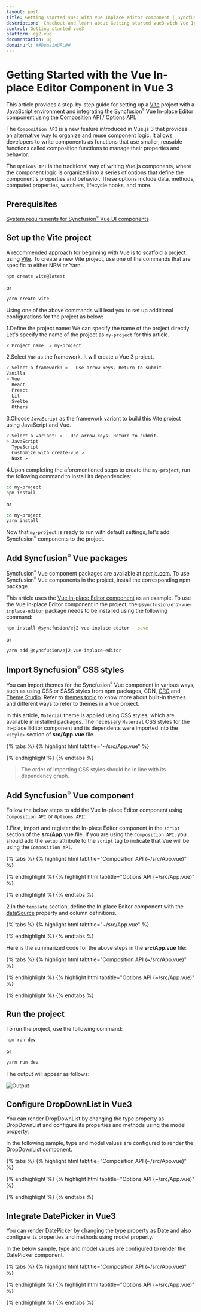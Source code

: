 ```yaml
---
layout: post
title: Getting started vue3 with Vue Inplace editor component | Syncfusion
description:  Checkout and learn about Getting started vue3 with Vue Inplace editor component of Syncfusion Essential JS 2 and more details.
control: Getting started vue3 
platform: ej2-vue
documentation: ug
domainurl: ##DomainURL##
---
```


# Getting Started with the Vue In-place Editor Component in Vue 3

This article provides a step-by-step guide for setting up a [Vite](https://vitejs.dev/) project with a JavaScript environment and integrating the Syncfusion<sup style="font-size:70%">&reg;</sup> Vue In-place Editor component using the [Composition API](https://vuejs.org/guide/introduction.html#composition-api) / [Options API](https://vuejs.org/guide/introduction.html#options-api).

The `Composition API` is a new feature introduced in Vue.js 3 that provides an alternative way to organize and reuse component logic. It allows developers to write components as functions that use smaller, reusable functions called composition functions to manage their properties and behavior.

The `Options API` is the traditional way of writing Vue.js components, where the component logic is organized into a series of options that define the component's properties and behavior. These options include data, methods, computed properties, watchers, lifecycle hooks, and more.

## Prerequisites

[System requirements for Syncfusion<sup style="font-size:70%">&reg;</sup> Vue UI components](https://ej2.syncfusion.com/vue/documentation/system-requirements/)

## Set up the Vite project

A recommended approach for beginning with Vue is to scaffold a project using [Vite](https://vitejs.dev/). To create a new Vite project, use one of the commands that are specific to either NPM or Yarn.

```bash
npm create vite@latest
```

or

```bash
yarn create vite
```

Using one of the above commands will lead you to set up additional configurations for the project as below:

1.Define the project name: We can specify the name of the project directly. Let's specify the name of the project as `my-project` for this article.

```bash
? Project name: » my-project
```

2.Select `Vue` as the framework. It will create a Vue 3 project.

```bash
? Select a framework: » - Use arrow-keys. Return to submit.
Vanilla
> Vue
  React
  Preact
  Lit
  Svelte
  Others
```

3.Choose `JavaScript` as the framework variant to build this Vite project using JavaScript and Vue.

```bash
? Select a variant: » - Use arrow-keys. Return to submit.
> JavaScript
  TypeScript
  Customize with create-vue ↗
  Nuxt ↗
```

4.Upon completing the aforementioned steps to create the `my-project`, run the following command to install its dependencies:

```bash
cd my-project
npm install
```

or

```bash
cd my-project
yarn install
```

Now that `my-project` is ready to run with default settings, let's add Syncfusion<sup style="font-size:70%">&reg;</sup> components to the project.

## Add Syncfusion<sup style="font-size:70%">&reg;</sup> Vue packages

Syncfusion<sup style="font-size:70%">&reg;</sup> Vue component packages are available at [npmjs.com](https://www.npmjs.com/search?q=ej2-vue). To use Syncfusion<sup style="font-size:70%">&reg;</sup> Vue components in the project, install the corresponding npm package.

This article uses the [Vue In-place Editor component](https://www.syncfusion.com/vue-components/vue-in-place-editor) as an example. To use the Vue In-place Editor component in the project, the `@syncfusion/ej2-vue-inplace-editor` package needs to be installed using the following command:

```bash
npm install @syncfusion/ej2-vue-inplace-editor --save
```

or

```bash
yarn add @syncfusion/ej2-vue-inplace-editor
```

## Import Syncfusion<sup style="font-size:70%">&reg;</sup> CSS styles

You can import themes for the Syncfusion<sup style="font-size:70%">&reg;</sup> Vue component in various ways, such as using CSS or SASS styles from npm packages, CDN, [CRG](https://ej2.syncfusion.com/javascript/documentation/common/custom-resource-generator/) and [Theme Studio](https://ej2.syncfusion.com/vue/documentation/appearance/theme-studio/). Refer to [themes topic](https://ej2.syncfusion.com/vue/documentation/appearance/theme/) to know more about built-in themes and different ways to refer to themes in a Vue project.

In this article, `Material` theme is applied using CSS styles, which are available in installed packages. The necessary `Material` CSS styles for the In-place Editor component and its dependents were imported into the `<style>` section of **src/App.vue** file.

{% tabs %}
{% highlight html tabtitle="~/src/App.vue" %}

<style>
  @import "../node_modules/@syncfusion/ej2-base/styles/material.css";
  @import "../node_modules/@syncfusion/ej2-buttons/styles/material.css";
  @import "../node_modules/@syncfusion/ej2-calendars/styles/material.css";
  @import "../node_modules/@syncfusion/ej2-dropdowns/styles/material.css";
  @import "../node_modules/@syncfusion/ej2-inputs/styles/material.css";
  @import "../node_modules/@syncfusion/ej2-lists/styles/material.css";
  @import "../node_modules/@syncfusion/ej2-navigations/styles/material.css";
  @import "../node_modules/@syncfusion/ej2-popups/styles/material.css";
  @import "../node_modules/@syncfusion/ej2-richtexteditor/styles/material.css";
  @import "../node_modules/@syncfusion/ej2-splitbuttons/styles/material.css";
  @import "../node_modules/@syncfusion/ej2-vue-inplace-editor/styles/material.css";
</style>

{% endhighlight %}
{% endtabs %}

> The order of importing CSS styles should be in line with its dependency graph.

## Add Syncfusion<sup style="font-size:70%">&reg;</sup> Vue component

Follow the below steps to add the Vue In-place Editor component using `Composition API` or `Options API`:

  1.First, import and register the In-place Editor component in the `script` section of the **src/App.vue** file. If you are using the `Composition API`, you should add the `setup` attribute to the `script` tag to indicate that Vue will be using the `Composition API`.

{% tabs %}
{% highlight html tabtitle="Composition API (~/src/App.vue)" %}

<script setup>
  import { InPlaceEditorComponent as EjsInplaceeditor } from "@syncfusion/ej2-vue-inplace-editor";
</script>

{% endhighlight %}
{% highlight html tabtitle="Options API (~/src/App.vue)" %}

<script>
import { InPlaceEditorComponent } from "@syncfusion/ej2-vue-inplace-editor";
//Component registeration
export default {
  name: "App",
  components: {
    "ejs-inplaceeditor": InPlaceEditorComponent,
  }
}
</script>

{% endhighlight %}
{% endtabs %}
   
2.In the `template` section, define the In-place Editor component with the [dataSource](https://ej2.syncfusion.com/vue/documentation/api/inplace-editor/#datasource) property and column definitions.

{% tabs %}
{% highlight html tabtitle="~/src/App.vue" %}

<template>
  <div id="app">
    <ejs-inplaceeditor id="inplace_editor" type="Text" value="Andrew" :model="model">
    </ejs-inplaceeditor>
  </div>
</template>

{% endhighlight %}
{% endtabs %}

Here is the summarized code for the above steps in the **src/App.vue** file:

{% tabs %}
{% highlight html tabtitle="Composition API (~/src/App.vue)" %}

<template>
  <div id="app">
    <ejs-inplaceeditor id="inplace_editor" type="Text" value="Andrew" :model="data[0].model">
    </ejs-inplaceeditor>
  </div>
</template>
<script setup>
import { InPlaceEditorComponent as EjsInplaceeditor } from "@syncfusion/ej2-vue-inplace-editor";
  const data = [{ model: {
                  placeholder: 'Enter employee name'}}]
</script>
<style>
  @import "../node_modules/@syncfusion/ej2-base/styles/material.css"; 
  @import "../node_modules/@syncfusion/ej2-buttons/styles/material.css";
  @import "../node_modules/@syncfusion/ej2-calendars/styles/material.css";
  @import "../node_modules/@syncfusion/ej2-dropdowns/styles/material.css";
  @import "../node_modules/@syncfusion/ej2-inputs/styles/material.css";
  @import "../node_modules/@syncfusion/ej2-lists/styles/material.css";
  @import "../node_modules/@syncfusion/ej2-navigations/styles/material.css";
  @import "../node_modules/@syncfusion/ej2-popups/styles/material.css";
  @import "../node_modules/@syncfusion/ej2-richtexteditor/styles/material.css";
  @import "../node_modules/@syncfusion/ej2-splitbuttons/styles/material.css";
  @import "../node_modules/@syncfusion/ej2-vue-inplace-editor/styles/material.css";
</style>

{% endhighlight %}
{% highlight html tabtitle="Options API (~/src/App.vue)" %}

<template>
  <div id="app">
    <ejs-inplaceeditor id="inplace_editor" type="Text" value="Andrew" :model="model">
    </ejs-inplaceeditor>
  </div>
</template>
<script>
import { InPlaceEditorComponent } from "@syncfusion/ej2-vue-inplace-editor";
export default {
  name: "App",
  components: {
    "ejs-inplaceeditor": InPlaceEditorComponent
  },
  data: function () {
    return {
      model: {
      placeholder: 'Enter employee name'
      },
    };
  }
};
</script>
<style>
  @import "../node_modules/@syncfusion/ej2-base/styles/material.css"; 
  @import "../node_modules/@syncfusion/ej2-buttons/styles/material.css";
  @import "../node_modules/@syncfusion/ej2-calendars/styles/material.css";
  @import "../node_modules/@syncfusion/ej2-dropdowns/styles/material.css";
  @import "../node_modules/@syncfusion/ej2-inputs/styles/material.css";
  @import "../node_modules/@syncfusion/ej2-lists/styles/material.css";
  @import "../node_modules/@syncfusion/ej2-navigations/styles/material.css";
  @import "../node_modules/@syncfusion/ej2-popups/styles/material.css";
  @import "../node_modules/@syncfusion/ej2-richtexteditor/styles/material.css";
  @import "../node_modules/@syncfusion/ej2-splitbuttons/styles/material.css";
  @import "../node_modules/@syncfusion/ej2-vue-inplace-editor/styles/material.css";
</style>

{% endhighlight %}
{% endtabs %}

## Run the project

To run the project, use the following command:

```bash
npm run dev
```

or

```bash
yarn run dev
```

The output will appear as follows:

![Output](./images/inline.png)

## Configure DropDownList in Vue3

You can render DropDownList by changing the type property as DropDownList and configure its properties and methods using the model property.

In the following sample, type and model values are configured to render the DropDownList component.

{% tabs %}
{% highlight html tabtitle="Composition API (~/src/App.vue)" %}

<template>
  <div id="app">
    <ejs-inplaceeditor
      id="gender"
      type="DropDownList"
      mode="Inline"
      value="Male"
      :model="data[0].dropdownModel"
    ></ejs-inplaceeditor>
  </div>
</template>
<script setup>
import { InPlaceEditorComponent as EjsInplaceeditor } from "@syncfusion/ej2-vue-inplace-editor";
  const data = [{ dropdownModel: {
                    dataSource: ["Male", "Female"],
                    placeholder: "Select gender",}}]
</script>
<style>
@import "../node_modules/@syncfusion/ej2-base/styles/material.css";
@import "../node_modules/@syncfusion/ej2-buttons/styles/material.css";
@import "../node_modules/@syncfusion/ej2-calendars/styles/material.css";
@import "../node_modules/@syncfusion/ej2-dropdowns/styles/material.css";
@import "../node_modules/@syncfusion/ej2-inputs/styles/material.css";
@import "../node_modules/@syncfusion/ej2-lists/styles/material.css";
@import "../node_modules/@syncfusion/ej2-navigations/styles/material.css";
@import "../node_modules/@syncfusion/ej2-popups/styles/material.css";
@import "../node_modules/@syncfusion/ej2-richtexteditor/styles/material.css";
@import "../node_modules/@syncfusion/ej2-splitbuttons/styles/material.css";
@import "../node_modules/@syncfusion/ej2-vue-inplace-editor/styles/material.css";
</style>


{% endhighlight %}
{% highlight html tabtitle="Options API (~/src/App.vue)" %}

<template>
  <div id="app">
    <ejs-inplaceeditor
      id="gender"
      type="DropDownList"
      mode="Inline"
      value="Male"
      :model="dropdownModel"
    ></ejs-inplaceeditor>
  </div>
</template>
<script>
import { InPlaceEditorComponent } from "@syncfusion/ej2-vue-inplace-editor";
export default {
  name: "App",
  components: {
    "ejs-inplaceeditor": InPlaceEditorComponent,
  },
  data: function () {
    return {
      dropdownModel: {
        dataSource: ["Male", "Female"],
        placeholder: "Select gender",
      },
    };
  },
};
</script>
<style>
@import "../node_modules/@syncfusion/ej2-base/styles/material.css";
@import "../node_modules/@syncfusion/ej2-buttons/styles/material.css";
@import "../node_modules/@syncfusion/ej2-calendars/styles/material.css";
@import "../node_modules/@syncfusion/ej2-dropdowns/styles/material.css";
@import "../node_modules/@syncfusion/ej2-inputs/styles/material.css";
@import "../node_modules/@syncfusion/ej2-lists/styles/material.css";
@import "../node_modules/@syncfusion/ej2-navigations/styles/material.css";
@import "../node_modules/@syncfusion/ej2-popups/styles/material.css";
@import "../node_modules/@syncfusion/ej2-richtexteditor/styles/material.css";
@import "../node_modules/@syncfusion/ej2-splitbuttons/styles/material.css";
@import "../node_modules/@syncfusion/ej2-vue-inplace-editor/styles/material.css";
</style>

{% endhighlight %}
{% endtabs %}

## Integrate DatePicker in Vue3

You can render DatePicker by changing the type property as Date and also configure its properties and methods using model property.

In the below sample, type and model values are configured to render the DatePicker component.

{% tabs %}
{% highlight html tabtitle="Composition API (~/src/App.vue)" %}

<template>
  <div id="app">
    <ejs-inplaceeditor
      id="inplace_editor"
      type="Date"
      :model="data[0].model"
      :value="data[0].value"
    >
    </ejs-inplaceeditor>
  </div>
</template>
<script setup>
import { InPlaceEditorComponent as EjsInplaceeditor } from "@syncfusion/ej2-vue-inplace-editor";
  const data = [{ value: new Date("04/12/2018"),
                  model: {
                    showTodayButton: true}
                }]
</script>
<style>
@import "../node_modules/@syncfusion/ej2-base/styles/material.css";
@import "../node_modules/@syncfusion/ej2-buttons/styles/material.css";
@import "../node_modules/@syncfusion/ej2-calendars/styles/material.css";
@import "../node_modules/@syncfusion/ej2-dropdowns/styles/material.css";
@import "../node_modules/@syncfusion/ej2-inputs/styles/material.css";
@import "../node_modules/@syncfusion/ej2-lists/styles/material.css";
@import "../node_modules/@syncfusion/ej2-navigations/styles/material.css";
@import "../node_modules/@syncfusion/ej2-popups/styles/material.css";
@import "../node_modules/@syncfusion/ej2-richtexteditor/styles/material.css";
@import "../node_modules/@syncfusion/ej2-splitbuttons/styles/material.css";
@import "../node_modules/@syncfusion/ej2-vue-inplace-editor/styles/material.css";
</style>

{% endhighlight %}
{% highlight html tabtitle="Options API (~/src/App.vue)" %}

<template>
  <div id="app">
    <ejs-inplaceeditor
      id="inplace_editor"
      type="Date"
      :model="model"
      :value="value"
    >
    </ejs-inplaceeditor>
  </div>
</template>
<script>
import { InPlaceEditorComponent } from "@syncfusion/ej2-vue-inplace-editor";
export default {
  name: "App",
  components: {
    "ejs-inplaceeditor": InPlaceEditorComponent,
  },
  data: function () {
    return {
      value: new Date("04/12/2018"),
      model: {
        showTodayButton: true,
      },
    };
  },
};
</script>
<style>
@import "../node_modules/@syncfusion/ej2-base/styles/material.css";
@import "../node_modules/@syncfusion/ej2-buttons/styles/material.css";
@import "../node_modules/@syncfusion/ej2-calendars/styles/material.css";
@import "../node_modules/@syncfusion/ej2-dropdowns/styles/material.css";
@import "../node_modules/@syncfusion/ej2-inputs/styles/material.css";
@import "../node_modules/@syncfusion/ej2-lists/styles/material.css";
@import "../node_modules/@syncfusion/ej2-navigations/styles/material.css";
@import "../node_modules/@syncfusion/ej2-popups/styles/material.css";
@import "../node_modules/@syncfusion/ej2-richtexteditor/styles/material.css";
@import "../node_modules/@syncfusion/ej2-splitbuttons/styles/material.css";
@import "../node_modules/@syncfusion/ej2-vue-inplace-editor/styles/material.css";
</style>

{% endhighlight %}
{% endtabs %}

